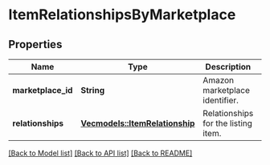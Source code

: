 # ItemRelationshipsByMarketplace

## Properties

Name | Type | Description | Notes
------------ | ------------- | ------------- | -------------
**marketplace_id** | **String** | Amazon marketplace identifier. | 
**relationships** | [**Vec<models::ItemRelationship>**](ItemRelationship.md) | Relationships for the listing item. | 

[[Back to Model list]](../README.md#documentation-for-models) [[Back to API list]](../README.md#documentation-for-api-endpoints) [[Back to README]](../README.md)


